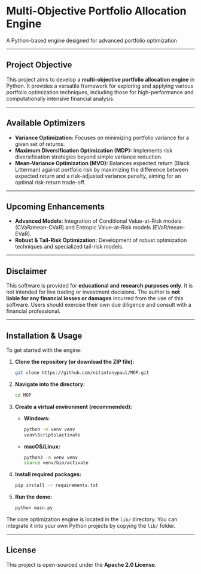 # Multi-Objective Portfolio Allocation Engine

A Python-based engine designed for advanced portfolio optimization

---

## Project Objective

This project aims to develop a **multi-objective portfolio allocation engine** in Python. It provides a versatile framework for exploring and applying various portfolio optimization techniques, including those for high-performance and computationally intensive financial analysis.

---

## Available Optimizers

* **Variance Optimization:** Focuses on minimizing portfolio variance for a given set of returns.
* **Maximum Diversification Optimization (MDP):** Implements risk diversification strategies beyond simple variance reduction.
* **Mean-Variance Optimization (MVO):** Balances expected return (Black Litterman) against portfolio risk by maximizing the difference between expected return and a risk-adjusted variance penalty, aiming for an optimal risk-return trade-off. 

---

## Upcoming Enhancements

* **Advanced Models:** Integration of Conditional Value-at-Risk models (CVaR/mean-CVaR) and Entropic Value-at-Risk models (EVaR/mean-EVaR).
* **Robust & Tail-Risk Optimization:** Development of robust optimization techniques and specialized tail-risk models.

---

## Disclaimer

This software is provided for **educational and research purposes only**. It is not intended for live trading or investment decisions. The author is **not liable for any financial losses or damages** incurred from the use of this software. Users should exercise their own due diligence and consult with a financial professional.

---

## Installation & Usage

To get started with the engine:

1.  **Clone the repository (or download the ZIP file):**
    ```bash
    git clone https://github.com/nitintonypaul/MOP.git
    ```
    
2.  **Navigate into the directory:**
    ```bash
    cd MOP
    ```
    
3. **Create a virtual environment (recommended):**
   - **Windows:**
     ```bash
     python -m venv venv
     venv\Scripts\activate
     ```
   - **macOS/Linux:**
     ```bash
     python3 -m venv venv
     source venv/bin/activate
     ```  

4. **Install required packages:**
   ```bash
   pip install -r requirements.txt
   ```
   
5.  **Run the demo:**
    ```bash
    python main.py
    ```

The core optimization engine is located in the `lib/` directory. You can integrate it into your own Python projects by copying the `lib/` folder.

---

## License

This project is open-sourced under the **Apache 2.0 License**.
